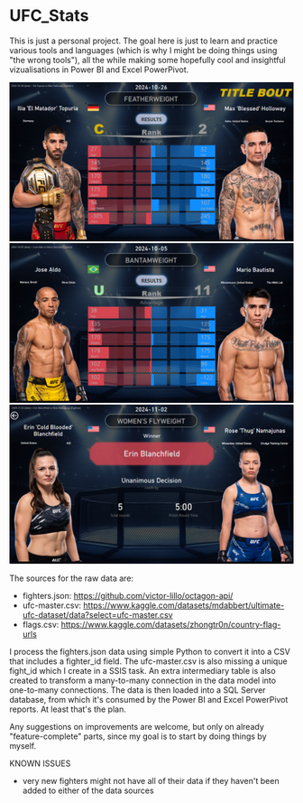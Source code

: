 # UFC_Stats

This is just a personal project. The goal here is just to learn and practice various tools and languages (which is why I might be doing things using "the wrong tools"), all the while making some hopefully cool and insightful vizualisations in Power BI and Excel PowerPivot.

![Tale of the Tape](https://github.com/DVHeld/UFC_Stats/blob/main/img/Tale_of_the_Tape_01.png?raw=true)
![Tale of the Tape](https://github.com/DVHeld/UFC_Stats/blob/main/img/Tale_of_the_Tape_02.png?raw=true)
![Fight Results](https://github.com/DVHeld/UFC_Stats/blob/main/img/Fight_Results_01.png?raw=true)

The sources for the raw data are:

* fighters.json: https://github.com/victor-lillo/octagon-api/
* ufc-master.csv: https://www.kaggle.com/datasets/mdabbert/ultimate-ufc-dataset/data?select=ufc-master.csv
* flags.csv: https://www.kaggle.com/datasets/zhongtr0n/country-flag-urls

I process the fighters.json data using simple Python to convert it into a CSV that includes a fighter_id field. The ufc-master.csv is also missing a unique fight_id which I create in a SSIS task. An extra intermediary table is also created to transform a many-to-many connection in the data model into one-to-many connections. The data is then loaded into a SQL Server database, from which it's consumed by the Power BI and Excel PowerPivot reports. At least that's the plan.

Any suggestions on improvements are welcome, but only on already "feature-complete" parts, since my goal is to start by doing things by myself.

KNOWN ISSUES

* very new fighters might not have all of their data if they haven't been added to either of the data sources

